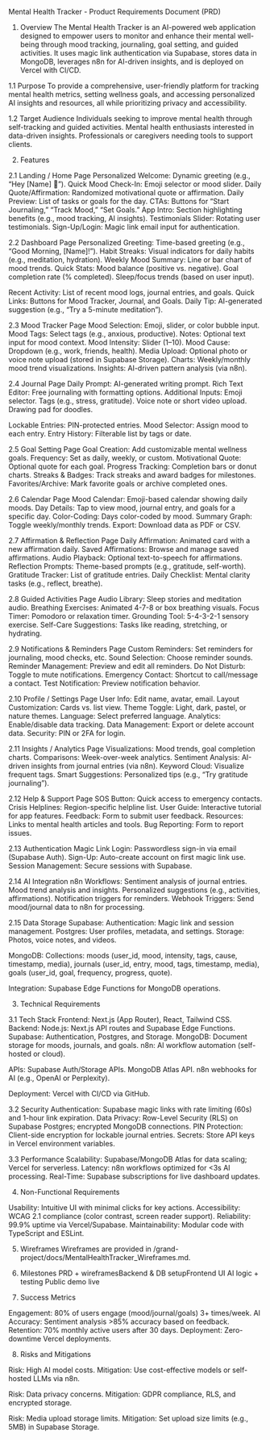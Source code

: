 Mental Health Tracker - Product Requirements Document (PRD)

1. Overview
The Mental Health Tracker is an AI-powered web application designed to empower users to monitor and enhance their mental well-being through mood tracking, journaling, goal setting, and guided activities. It uses magic link authentication via Supabase, stores data in MongoDB, leverages n8n for AI-driven insights, and is deployed on Vercel with CI/CD.

1.1 Purpose
To provide a comprehensive, user-friendly platform for tracking mental health metrics, setting wellness goals, and accessing personalized AI insights and resources, all while prioritizing privacy and accessibility.

1.2 Target Audience
Individuals seeking to improve mental health through self-tracking and guided activities.
Mental health enthusiasts interested in data-driven insights.
Professionals or caregivers needing tools to support clients.

2. Features

2.1 Landing / Home Page
Personalized Welcome: Dynamic greeting (e.g., “Hey [Name] 👋”).
Quick Mood Check-In: Emoji selector or mood slider.
Daily Quote/Affirmation: Randomized motivational quote or affirmation.
Daily Preview: List of tasks or goals for the day.
CTAs: Buttons for “Start Journaling,” “Track Mood,” “Set Goals.”
App Intro: Section highlighting benefits (e.g., mood tracking, AI insights).
Testimonials Slider: Rotating user testimonials.
Sign-Up/Login: Magic link email input for authentication.

2.2 Dashboard Page
Personalized Greeting: Time-based greeting (e.g., “Good Morning, [Name]!”).
Habit Streaks: Visual indicators for daily habits (e.g., meditation, hydration).
Weekly Mood Summary: Line or bar chart of mood trends.
Quick Stats:
Mood balance (positive vs. negative).
Goal completion rate (% completed).
Sleep/focus trends (based on user input).


Recent Activity: List of recent mood logs, journal entries, and goals.
Quick Links: Buttons for Mood Tracker, Journal, and Goals.
Daily Tip: AI-generated suggestion (e.g., “Try a 5-minute meditation”).

2.3 Mood Tracker Page
Mood Selection: Emoji, slider, or color bubble input.
Mood Tags: Select tags (e.g., anxious, productive).
Notes: Optional text input for mood context.
Mood Intensity: Slider (1–10).
Mood Cause: Dropdown (e.g., work, friends, health).
Media Upload: Optional photo or voice note upload (stored in Supabase Storage).
Charts: Weekly/monthly mood trend visualizations.
Insights: AI-driven pattern analysis (via n8n).

2.4 Journal Page
Daily Prompt: AI-generated writing prompt.
Rich Text Editor: Free journaling with formatting options.
Additional Inputs:
Emoji selector.
Tags (e.g., stress, gratitude).
Voice note or short video upload.
Drawing pad for doodles.


Lockable Entries: PIN-protected entries.
Mood Selector: Assign mood to each entry.
Entry History: Filterable list by tags or date.

2.5 Goal Setting Page
Goal Creation: Add customizable mental wellness goals.
Frequency: Set as daily, weekly, or custom.
Motivational Quote: Optional quote for each goal.
Progress Tracking: Completion bars or donut charts.
Streaks & Badges: Track streaks and award badges for milestones.
Favorites/Archive: Mark favorite goals or archive completed ones.

2.6 Calendar Page
Mood Calendar: Emoji-based calendar showing daily moods.
Day Details: Tap to view mood, journal entry, and goals for a specific day.
Color-Coding: Days color-coded by mood.
Summary Graph: Toggle weekly/monthly trends.
Export: Download data as PDF or CSV.

2.7 Affirmation & Reflection Page
Daily Affirmation: Animated card with a new affirmation daily.
Saved Affirmations: Browse and manage saved affirmations.
Audio Playback: Optional text-to-speech for affirmations.
Reflection Prompts: Theme-based prompts (e.g., gratitude, self-worth).
Gratitude Tracker: List of gratitude entries.
Daily Checklist: Mental clarity tasks (e.g., reflect, breathe).

2.8 Guided Activities Page
Audio Library: Sleep stories and meditation audio.
Breathing Exercises: Animated 4-7-8 or box breathing visuals.
Focus Timer: Pomodoro or relaxation timer.
Grounding Tool: 5-4-3-2-1 sensory exercise.
Self-Care Suggestions: Tasks like reading, stretching, or hydrating.

2.9 Notifications & Reminders Page
Custom Reminders: Set reminders for journaling, mood checks, etc.
Sound Selection: Choose reminder sounds.
Reminder Management: Preview and edit all reminders.
Do Not Disturb: Toggle to mute notifications.
Emergency Contact: Shortcut to call/message a contact.
Test Notification: Preview notification behavior.

2.10 Profile / Settings Page
User Info: Edit name, avatar, email.
Layout Customization: Cards vs. list view.
Theme Toggle: Light, dark, pastel, or nature themes.
Language: Select preferred language.
Analytics: Enable/disable data tracking.
Data Management: Export or delete account data.
Security: PIN or 2FA for login.

2.11 Insights / Analytics Page
Visualizations: Mood trends, goal completion charts.
Comparisons: Week-over-week analytics.
Sentiment Analysis: AI-driven insights from journal entries (via n8n).
Keyword Cloud: Visualize frequent tags.
Smart Suggestions: Personalized tips (e.g., “Try gratitude journaling”).

2.12 Help & Support Page
SOS Button: Quick access to emergency contacts.
Crisis Helplines: Region-specific helpline list.
User Guide: Interactive tutorial for app features.
Feedback: Form to submit user feedback.
Resources: Links to mental health articles and tools.
Bug Reporting: Form to report issues.

2.13 Authentication
Magic Link Login: Passwordless sign-in via email (Supabase Auth).
Sign-Up: Auto-create account on first magic link use.
Session Management: Secure sessions with Supabase.

2.14 AI Integration
n8n Workflows:
Sentiment analysis of journal entries.
Mood trend analysis and insights.
Personalized suggestions (e.g., activities, affirmations).
Notification triggers for reminders.
Webhook Triggers: Send mood/journal data to n8n for processing.

2.15 Data Storage
Supabase:
Authentication: Magic link and session management.
Postgres: User profiles, metadata, and settings.
Storage: Photos, voice notes, and videos.


MongoDB:
Collections: moods (user_id, mood, intensity, tags, cause, timestamp, media), journals (user_id, entry, mood, tags, timestamp, media), goals (user_id, goal, frequency, progress, quote).


Integration: Supabase Edge Functions for MongoDB operations.

3. Technical Requirements

3.1 Tech Stack
Frontend: Next.js (App Router), React, Tailwind CSS.
Backend:
Node.js: Next.js API routes and Supabase Edge Functions.
Supabase: Authentication, Postgres, and Storage.
MongoDB: Document storage for moods, journals, and goals.
n8n: AI workflow automation (self-hosted or cloud).


APIs:
Supabase Auth/Storage APIs.
MongoDB Atlas API.
n8n webhooks for AI (e.g., OpenAI or Perplexity).


Deployment: Vercel with CI/CD via GitHub.

3.2 Security
Authentication: Supabase magic links with rate limiting (60s) and 1-hour link expiration.
Data Privacy: Row-Level Security (RLS) on Supabase Postgres; encrypted MongoDB connections.
PIN Protection: Client-side encryption for lockable journal entries.
Secrets: Store API keys in Vercel environment variables.

3.3 Performance
Scalability: Supabase/MongoDB Atlas for data scaling; Vercel for serverless.
Latency: n8n workflows optimized for <3s AI processing.
Real-Time: Supabase subscriptions for live dashboard updates.

4. Non-Functional Requirements

Usability: Intuitive UI with minimal clicks for key actions.
Accessibility: WCAG 2.1 compliance (color contrast, screen reader support).
Reliability: 99.9% uptime via Vercel/Supabase.
Maintainability: Modular code with TypeScript and ESLint.

5. Wireframes
Wireframes are provided in /grand-project/docs/MentalHealthTracker_Wireframes.md.

6. Milestones
PRD + wireframesBackend & DB 
setupFrontend UI
AI logic + testing
Public demo live


7. Success Metrics

Engagement: 80% of users engage (mood/journal/goals) 3+ times/week.
AI Accuracy: Sentiment analysis >85% accuracy based on feedback.
Retention: 70% monthly active users after 30 days.
Deployment: Zero-downtime Vercel deployments.

8. Risks and Mitigations

Risk: High AI model costs.
Mitigation: Use cost-effective models or self-hosted LLMs via n8n.


Risk: Data privacy concerns.
Mitigation: GDPR compliance, RLS, and encrypted storage.


Risk: Media upload storage limits.
Mitigation: Set upload size limits (e.g., 5MB) in Supabase Storage.


